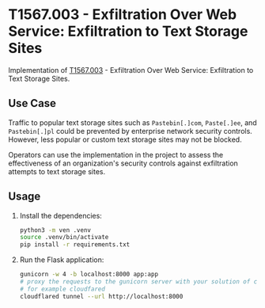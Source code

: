 # T1567.003 - Exfiltration Over Web Service: Exfiltration to Text Storage Sites

Implementation of [T1567.003](https://attack.mitre.org/techniques/T1567/003/) - Exfiltration Over Web Service: Exfiltration to Text Storage Sites.

## Use Case

Traffic to popular text storage sites such as `Pastebin[.]com`, `Paste[.]ee`, and `Pastebin[.]pl` could be prevented by enterprise network security controls. However, less popular or custom text storage sites may not be blocked.

Operators can use the implementation in the project to assess the effectiveness of an organization's security controls against exfiltration attempts to text storage sites.

## Usage

1. Install the dependencies:

    ```sh
    python3 -m ven .venv
    source .venv/bin/activate
    pip install -r requirements.txt
    ```

2. Run the Flask application:

    ```sh
    gunicorn -w 4 -b localhost:8000 app:app
    # proxy the requests to the gunicorn server with your solution of choice
    # for example cloudfared
    cloudflared tunnel --url http://localhost:8000
    ```